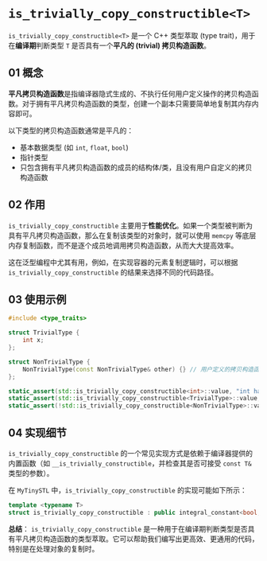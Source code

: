 # `is_trivially_copy_constructible<T>`

`is_trivially_copy_constructible<T>` 是一个 C++ 类型萃取 (type trait)，用于在**编译期**判断类型 `T` 是否具有一个**平凡的 (trivial) 拷贝构造函数**。

## 01 概念

**平凡拷贝构造函数**是指编译器隐式生成的、不执行任何用户定义操作的拷贝构造函数。对于拥有平凡拷贝构造函数的类型，创建一个副本只需要简单地复制其内存内容即可。

以下类型的拷贝构造函数通常是平凡的：
*   基本数据类型 (如 `int`, `float`, `bool`)
*   指针类型
*   只包含拥有平凡拷贝构造函数的成员的结构体/类，且没有用户自定义的拷贝构造函数

## 02 作用

`is_trivially_copy_constructible` 主要用于**性能优化**。如果一个类型被判断为具有平凡拷贝构造函数，那么在复制该类型的对象时，就可以使用 `memcpy` 等底层内存复制函数，而不是逐个成员地调用拷贝构造函数，从而大大提高效率。

这在泛型编程中尤其有用，例如，在实现容器的元素复制逻辑时，可以根据 `is_trivially_copy_constructible` 的结果来选择不同的代码路径。

## 03 使用示例

```cpp
#include <type_traits>

struct TrivialType {
    int x;
};

struct NonTrivialType {
    NonTrivialType(const NonTrivialType& other) {} // 用户定义的拷贝构造函数
};

static_assert(std::is_trivially_copy_constructible<int>::value, "int has trivial copy constructor");
static_assert(std::is_trivially_copy_constructible<TrivialType>::value, "TrivialType has trivial copy constructor");
static_assert(!std::is_trivially_copy_constructible<NonTrivialType>::value, "NonTrivialType does not have trivial copy constructor");
```

## 04 实现细节

`is_trivially_copy_constructible` 的一个常见实现方式是依赖于编译器提供的内置函数（如 `__is_trivially_constructible`，并检查其是否可接受 `const T&` 类型的参数）。

在 `MyTinySTL` 中，`is_trivially_copy_constructible` 的实现可能如下所示：

```cpp
template <typename T>
struct is_trivially_copy_constructible : public integral_constant<bool, __is_trivially_constructible(T, const T&)> {};
```

**总结**：
`is_trivially_copy_constructible` 是一种用于在编译期判断类型是否具有平凡拷贝构造函数的类型萃取。它可以帮助我们编写出更高效、更通用的代码，特别是在处理对象的复制时。